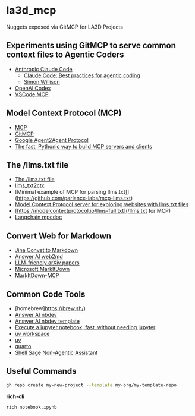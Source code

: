 # la3d_mcp
Nuggets exposed via GitMCP for LA3D Projects


## Experiments using GitMCP to serve common context files to Agentic Coders
- [Anthropic Claude Code](https://www.anthropic.com/solutions/coding)
  - [Claude Code: Best practices for agentic coding](https://www.anthropic.com/engineering/claude-code-best-practices)
  - [Simon Willison](https://simonwillison.net/2025/Apr/19/claude-code-best-practices/)
- [OpenAI Codex](https://github.com/openai/codex)
- [VSCode MCP](https://code.visualstudio.com/docs/copilot/chat/mcp-server)

## Model Context Protocol (MCP)
- [MCP](https://modelcontextprotocol.io/introduction)
- [GitMCP](https://gitmcp.io/)
- [Google Agent2Agent Protocol](https://google.github.io/A2A/#/)
- [The fast, Pythonic way to build MCP servers and clients](https://github.com/jlowin/fastmcp)

## The /llms.txt file
- [The /llms.txt file](https://llmstxt.org/)
- [llms_txt2ctx](https://llmstxt.org/intro.html#cli)
- [Minimal example of MCP for parsing llms.txt]](https://github.com/parlance-labs/mcp-llms.txt)
- [Model Context Protocol server for exploring websites with llms.txt files](https://github.com/thedaviddias/mcp-llms-txt-explorer)
- [https://modelcontextprotocol.io/llms-full.txt](/llms.txt for MCP)
- [Langchain mpcdoc](https://github.com/langchain-ai/mcpdoc)


## Convert Web for Markdown
- [Jina Convet to Markdown](https://r.jina.ai/)
- [Answer AI web2md](https://web2md.answer.ai/)
- [LLM-friendly arXiv papers](https://www.arxiv-txt.org/)
- [Microsoft MarkItDown](https://github.com/microsoft/markitdown)
- [MarkItDown-MCP](https://github.com/microsoft/markitdown/tree/main/packages/markitdown-mcp)

## Common Code Tools
- [homebrew]https://brew.sh/)
- [Answer AI nbdev](https://github.com/AnswerDotAI/nbdev)
- [Answer AI nbdev template](https://github.com/AnswerDotAI/nbdev-template)
- [Execute a jupyter notebook, fast, without needing jupyter](https://github.com/AnswerDotAI/execnb)
- [uv workspace](https://github.com/AnswerDotAI/uvws)
- [uv](https://github.com/astral-sh/uv)
- [quarto](https://quarto.org/)
- [Shell Sage Non-Agentic Assistant](https://github.com/AnswerDotAI/shell_sage)

## Useful Commands
```sh
gh repo create my-new-project --template my-org/my-template-repo
```

**rich-cli**
```sh
rich notebook.ipynb
```